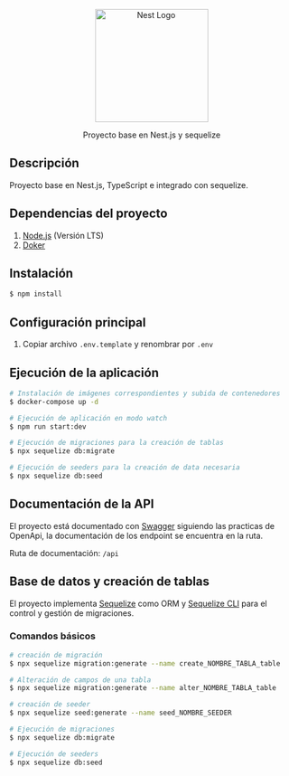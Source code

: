 <p align="center">
  <a href="http://nestjs.com/" target="blank"><img src="https://nestjs.com/img/logo-small.svg" width="200" alt="Nest Logo" /></a>
</p>

[circleci-image]: https://img.shields.io/circleci/build/github/nestjs/nest/master?token=abc123def456
[circleci-url]: https://circleci.com/gh/nestjs/nest

<p align="center">
  Proyecto base en Nest.js y sequelize
</p>
    <!-- <p align="center"> -->

## Descripción

Proyecto base en Nest.js, TypeScript e integrado con sequelize.

## Dependencias del proyecto

1. [Node.js](https://nodejs.org/en/download) (Versión LTS)
2. [Doker](https://www.docker.com/products/docker-desktop/)

## Instalación

```bash
$ npm install
```

## Configuración principal

1. Copiar archivo `.env.template` y renombrar por `.env`

## Ejecución de la aplicación

```bash
# Instalación de imágenes correspondientes y subida de contenedores
$ docker-compose up -d

# Ejecución de aplicación en modo watch
$ npm run start:dev

# Ejecución de migraciones para la creación de tablas
$ npx sequelize db:migrate

# Ejecución de seeders para la creación de data necesaria
$ npx sequelize db:seed
```

## Documentación de la API

El proyecto está documentado con [Swagger](https://swagger.io/docs/) siguiendo las practicas de OpenApi, la documentación de los endpoint se encuentra en la ruta.

Ruta de documentación: `/api`

## Base de datos y creación de tablas

El proyecto implementa [Sequelize](https://sequelize.org/) como ORM y [Sequelize CLI](https://sequelize.org/docs/v7/cli/) para el control y gestión de migraciones.

### Comandos básicos

```bash
# creación de migración
$ npx sequelize migration:generate --name create_NOMBRE_TABLA_table

# Alteración de campos de una tabla
$ npx sequelize migration:generate --name alter_NOMBRE_TABLA_table

# creación de seeder
$ npx sequelize seed:generate --name seed_NOMBRE_SEEDER

# Ejecución de migraciones
$ npx sequelize db:migrate

# Ejecución de seeders
$ npx sequelize db:seed
```
